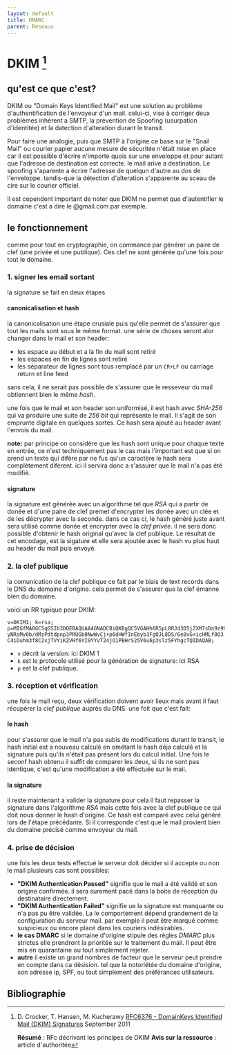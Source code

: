 ```yaml
---
layout: default
title: DMARC
parent: Réseaux
---
```

# DKIM [^1]

## qu'est ce que c'est?
DKIM ou "Domain Keys Identified Mail" est une solution au problème d'authentification de l'envoyeur d'un mail. celui-ci, vise à corriger deux problèmes inhérent a SMTP, la prévention de Spoofing (usurpation d'identitée) et la datection d'alteration durant le transit.

Pour faire une analogie, puis que SMTP à l'origine ce base sur le "Snail Mail" ou courier papier aucune mesure de sécuritée n'était mise en place car il est possible d'écrire n'importe quois sur une enveloppe et pour autant que l'adresse de destination est correcte. le mail arive a destination. Le spoofing s'aparente a écrire l'adresse de quelqun d'autre au dos de l'enveloppe. tandis-que la détection d'alteration s'apparente au sceau de cire sur le courier officiel. 

Il est cependent important de noter que DKIM ne permet que d'autentifier le domaine c'est a dire le @gmail.com par exemple.

## le fonctionnement
comme pour tout en cryptographie, on commance par générer un paire de clef (une privée et une publique). Ces clef ne sont générée qu'une fois pour tout le domaine.

### 1. signer les email sortant
la signature se fait en deux étapes

#### canonicalisation et hash
la canonicalisation une étape crusiale puis qu'elle permet de s'assurer que tout les mails sont sous le même format. une série de choses seront alor changer dans le mail et son header:
- les espace au début et a la fin du mail sont retiré
- les espaces en fin de lignes sont retiré
- les séparateur de lignes sont tous remplacé par un `CR+LF` ou carriage return et line feed

sans cela, il ne serait pas possible de s'assurer que le resseveur du mail obtiennent bien le même *hash*.

une fois que le mail et son header son uniformisé, il est hash avec *SHA-256* qui va produire une suite de *256 bit* qui représente le mail. Il s'agit de son emprunte digitale en quelques sortes. Ce hash sera ajouté au header avant l'envois du mail.

**note:** par principe on considère que les hash sont unique pour chaque texte en entrée, ce n'est techniquement pas le cas mais l'important est que si on prend un texte qui difère par ne fus qu'un caractère le hash sera complètement diférent. ici il servira donc a s'assurer que le mail n'a pas été modifié.


#### signature
la signature est générée avec un algorithme tel que *RSA* qui a partir de donée et d'une paire de clef premet d'encrypter les donée avec un clée et de les décrypter avec la seconde.
dans ce cas ci, le hash généré juste avant sera utilisé comme donée et encrypter avec la *clef privée*. il ne sera donc possible d'obtenir le hash original qu'avec la clef publique. Le résultat de cet encodage, est la sigature et elle sera ajoutée avec le hash vu plus haut au header du mail puis envoyé.

### 2. la clef publique
la comunication de la clef publique ce fait par le biais de text records dans le DNS du domaine d'origine. cela permet de s'assurer que la clef émanne bien du domaine. 

voici un RR typique pour DKIM:
```
v=DKIM1; k=rsa; p=MIGfMA0GCSqGSIb3DQEBAQUAA4GNADCBiQKBgQC5VGAHh6R5pL8RJd3D5jZXM7sDn9z9V
yNRsMv0b/dMzPdtdpnp3PRUGb0NwWvCj+p0dHWfInEbyb3FgOJL8DS/6e8vG+icHMLf0O3
C4iDuhm3f8C2xjTVYiKZVHf6YI9YYvT24jO1PBHrS25V6u6p3slz5FYhgcTQIDAQAB;
```
- `v` décrit la version: ici DKIM 1
- `k` est le protocole utilisé pour la génération de signature: ici RSA
- `p` est la clef publique.

### 3. réception et vérification
une fois le mail reçu, deux vérification doivent avoir lieux mais avant il faut récupèrer la *clef publique* auprès du DNS. une foit que c'est fait:

#### le hash
pour s'assurer que le mail n'a pas subis de modifications durant le transit, le hash initial est a nouveau calculé en ométant le hash déja calculé et la signature puis qu'ils n'était pas présent lors du calcul initial.
Une fois le seconf hash obtenu il suffit de comparer les deux, si ils ne sont pas identique, c'est qu'une modification a été effectuée sur le mail.

#### la signature
il reste maintenant a valider la signature pour cela il faut repasser la signature dans l'algorithme *RSA* mais cette fois avec la clef publique ce qui doit nous donner le hash d'origine. Ce hash est comparé avec celui généré lors de l'étape précédante. Si il corresponde c'est que le mail provient bien du domaine précisé comme envoyeur du mail.

### 4. prise de décision
une fois les deux tests effectué le serveur doit décider si il accepte ou non le mail plusieurs cas sont possibles:

- **"DKIM Authentication Passed"** signifie que le mail a été validé et son origine confirmée. il sera surement pacé dans la boite de réception du destinataire directement.
- **"DKIM Authentication Failed"** signifie ue la signature est manquante ou n'a pas pu être validée. La le comportement dépend grandement de la configuration du serveur mail. par exemple il peut être marqué comme suspicieux ou encore placé dans les couriers indésirables.
- **le cas DMARC** si le domaine d'origine stipule des règles *DMARC* plus strictes elle prendront la prioritée sur le traitement du mail. Il peut être mis en quarantaine ou tout simplement rejeter.
- **autre** il existe un grand nombres de facteur que le serveur peut prendre en compte dans ca désision. tel que la notoriétée du domaine d'origine, son adresse ip, SPF, ou tout simplement des préférances utilisateurs.

## Bibliographie

[^1]:   D. Crocker, T. Hansen, M. Kucherawy [RFC6376 - DomainKeys Identified Mail (DKIM) Signatures](https://www.rfc-editor.org/rfc/rfc6376.html) September 2011
    
       **Résumé** : RFc décrivant les principes de DKIM
       **Avis sur la ressource** : article d'authoritée